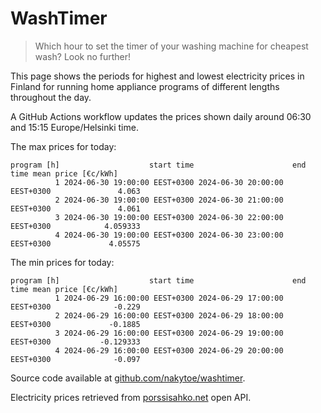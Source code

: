 
# WashTimer

> Which hour to set the timer of your washing machine for cheapest wash? Look no further!

This page shows the periods for highest and lowest electricity prices in Finland 
for running home appliance programs of different lengths throughout the day. 

A GitHub Actions workflow updates the prices shown daily around 06:30 and 15:15 Europe/Helsinki time.

The max prices for today:

	program [h]                    start time                      end time mean price [€c/kWh]
	          1 2024-06-30 19:00:00 EEST+0300 2024-06-30 20:00:00 EEST+0300               4.063
	          2 2024-06-30 19:00:00 EEST+0300 2024-06-30 21:00:00 EEST+0300               4.061
	          3 2024-06-30 19:00:00 EEST+0300 2024-06-30 22:00:00 EEST+0300            4.059333
	          4 2024-06-30 19:00:00 EEST+0300 2024-06-30 23:00:00 EEST+0300             4.05575

The min prices for today:

	program [h]                    start time                      end time mean price [€c/kWh]
	          1 2024-06-29 16:00:00 EEST+0300 2024-06-29 17:00:00 EEST+0300              -0.229
	          2 2024-06-29 16:00:00 EEST+0300 2024-06-29 18:00:00 EEST+0300             -0.1885
	          3 2024-06-29 16:00:00 EEST+0300 2024-06-29 19:00:00 EEST+0300           -0.129333
	          4 2024-06-29 16:00:00 EEST+0300 2024-06-29 20:00:00 EEST+0300              -0.097


Source code available at [github.com/nakytoe/washtimer](https://github.com/nakytoe/washtimer).

Electricity prices retrieved from [porssisahko.net](https://porssisahko.net/api) open API.

